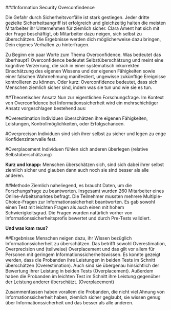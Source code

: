 ###Information Security Overconfindence

Die Gefahr durch Sicherheitsvorfälle ist stark gestiegen. Jeder dritte gezielte Sicherheitsangriff ist erfolgreich und gleichzeitig halten die meisten Mitarbeiter ihr Unternehmen für ziemlich sicher. 
Clara Ament hat sich mit der Frage beschäftigt, ob Mitarbeiter dazu neigen, sich selbst zu überschätzen. Die Ergebnisse werden dich möglicherweise dazu bringen, Dein eigenes Verhalten zu hinterfragen.

Zu Beginn ein paar Worte zum Thema Overconfidence. Was bedeutet das überhaupt?
Overconfidence bedeutet Selbstüberschätzung und meint eine kognitive Verzerrung, die sich in einer systematisch inkorrekten Einschätzung des eigenen Wissens und der eigenen Fähigkeiten sowie einer falschen Wahrnehmung manifestiert, ungewisse zukünftige Ereignisse kontrollieren zu können. Oder kurz: Overconfidence bedeutet, dass sich Menschen ziemlich sicher sind, indem was sie tun und wie sie es tun. 

##Theoretischer Ansatz
Nun zur eigentlichen Forschungsfrage. Im Kontext von Overconfidence bei Informationssicherheit wird ein mehrschichtiger Ansatz vorgeschlagen bestehend aus:

#Overestimation
Individuen überschätzen ihre eigenen Fähigkeiten, Leistungen, Kontrollmöglichkeiten, oder Erfolgschancen. 

#Overprecison 
Individuen sind sich ihrer selbst zu sicher und legen zu enge Konfidenzintervalle fest.

#Overplacement
Individuen fühlen sich anderen überlegen (relative Selbstüberschätzung)

**Kurz und knapp:** Menschen überschätzen sich, sind sich dabei ihrer selbst ziemlich sicher und glauben dann auch noch sie sind besser als alle anderen.

##Methode
Ziemlich naheliegend, es braucht Daten, um die Forschungsfrage zu beantworten. Insgesamt wurden 260 Mitarbeiter eines Online-Arbeitsmarktes befragt. Die Teilnehmer mussten mehrere Multiple-Choice-Fragen zur Informationssicherheit beantworten. Es gab sowohl einen Test mit leichten Fragen als auch einen mit hohem Schwierigkeitsgrad. Die  Fragen wurden natürlich vorher von Informationssicherheitsprofis bewertet und durch Pre-Tests validiert. 

**Und was kam raus?**

##Ergebnisse
Menschen neigen dazu, ihr Wissen bezüglich Informationssicherheit zu überschätzen. Das betrifft sowohl Overestimation, Overprecision und (teilweise) Overplacement und das gilt vor allem für Personen mit geringem Informationssicherheitswissen.
Es konnte gezeigt werden, dass die Probanden ihre Leistungen in beiden Tests im Schnitt überschätzen (Overestimation).
Auch sind sie übergenau hinsichtlich der Bewertung ihrer Leistung in beiden Tests (Overplacement). Außerdem haben die Probanden im leichten Test im Schnitt ihre Leistung gegenüber der Leistung anderer überschätzt. (Overplacement)

Zusammenfassen haben vorallem die Probanden, die nicht viel Ahnung von Informationssicherheit haben, ziemlich sicher geglaubt, sie wissen genug über Informationssicherheit und das besser als alle anderen.

